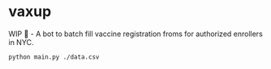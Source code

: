# vaxup

WIP 👷‍ - A bot to batch fill vaccine registration froms for authorized enrollers in NYC.

```bash
python main.py ./data.csv
```
